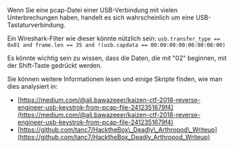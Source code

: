 Wenn Sie eine pcap-Datei einer USB-Verbindung mit vielen Unterbrechungen haben, handelt es sich wahrscheinlich um eine USB-Tastaturverbindung.

Ein Wireshark-Filter wie dieser könnte nützlich sein: `usb.transfer_type == 0x01 and frame.len == 35 and !(usb.capdata == 00:00:00:00:00:00:00:00)`

Es könnte wichtig sein zu wissen, dass die Daten, die mit "02" beginnen, mit der Shift-Taste gedrückt werden.

Sie können weitere Informationen lesen und einige Skripte finden, wie man dies analysiert in:

* [https://medium.com/@ali.bawazeeer/kaizen-ctf-2018-reverse-engineer-usb-keystrok-from-pcap-file-2412351679f4](https://medium.com/@ali.bawazeeer/kaizen-ctf-2018-reverse-engineer-usb-keystrok-from-pcap-file-2412351679f4)
* [https://github.com/tanc7/HacktheBox\_Deadly\_Arthropod\_Writeup](https://github.com/tanc7/HacktheBox_Deadly_Arthropod_Writeup)
